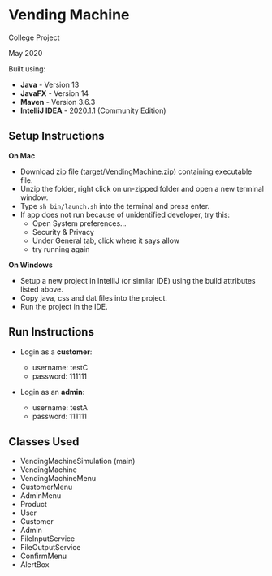 # Vending Machine
College Project

May 2020

Built using:
- **Java** - Version 13
- **JavaFX** - Version 14
- **Maven** - Version 3.6.3
- **IntelliJ IDEA** - 2020.1.1 (Community Edition)

## Setup Instructions
**On Mac**
- Download zip file ([target/VendingMachine.zip](target/VendingMachine.zip)) containing executable file.
- Unzip the folder, right click on un-zipped folder and open a new terminal window.
- Type `sh bin/launch.sh` into the terminal and press enter.
- If app does not run because of unidentified developer, try this:
    - Open System preferences...
    - Security & Privacy
    - Under General tab, click where it says allow
    - try running again

**On Windows**
- Setup a new project in IntelliJ (or similar IDE) using the build attributes listed above.
- Copy java, css and dat files into the project.
- Run the project in the IDE.

## Run Instructions
- Login as a **customer**:
    - username: testC
    - password: 111111

- Login as an **admin**:
    - username: testA
    - password: 111111

## Classes Used
- VendingMachineSimulation (main)
- VendingMachine
- VendingMachineMenu
- CustomerMenu
- AdminMenu
- Product
- User
- Customer
- Admin
- FileInputService
- FileOutputService
- ConfirmMenu
- AlertBox

